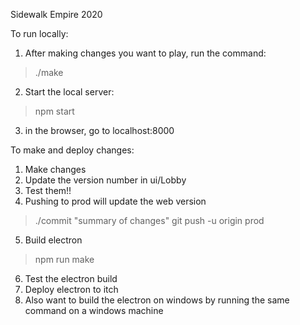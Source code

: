 Sidewalk Empire 2020

To run locally:

1. After making changes you want to play, run the command:
  > ./make
2. Start the local server:
  > npm start
3. in the browser, go to
   localhost:8000

To make and deploy changes:

1. Make changes
2. Update the version number in ui/Lobby
3. Test them!!
4. Pushing to prod will update the web version
  > ./commit "summary of changes"
  > git push -u origin prod
5. Build electron
  > npm run make
6. Test the electron build
7. Deploy electron to itch
8. Also want to build the electron on windows by
   running the same command on a windows machine
